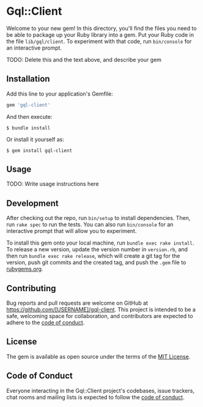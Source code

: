 # Gql::Client

Welcome to your new gem! In this directory, you'll find the files you need to be able to package up your Ruby library into a gem. Put your Ruby code in the file `lib/gql/client`. To experiment with that code, run `bin/console` for an interactive prompt.

TODO: Delete this and the text above, and describe your gem

## Installation

Add this line to your application's Gemfile:

```ruby
gem 'gql-client'
```

And then execute:

    $ bundle install

Or install it yourself as:

    $ gem install gql-client

## Usage

TODO: Write usage instructions here

## Development

After checking out the repo, run `bin/setup` to install dependencies. Then, run `rake spec` to run the tests. You can also run `bin/console` for an interactive prompt that will allow you to experiment.

To install this gem onto your local machine, run `bundle exec rake install`. To release a new version, update the version number in `version.rb`, and then run `bundle exec rake release`, which will create a git tag for the version, push git commits and the created tag, and push the `.gem` file to [rubygems.org](https://rubygems.org).

## Contributing

Bug reports and pull requests are welcome on GitHub at https://github.com/[USERNAME]/gql-client. This project is intended to be a safe, welcoming space for collaboration, and contributors are expected to adhere to the [code of conduct](https://github.com/[USERNAME]/gql-client/blob/master/CODE_OF_CONDUCT.md).

## License

The gem is available as open source under the terms of the [MIT License](https://opensource.org/licenses/MIT).

## Code of Conduct

Everyone interacting in the Gql::Client project's codebases, issue trackers, chat rooms and mailing lists is expected to follow the [code of conduct](https://github.com/[USERNAME]/gql-client/blob/master/CODE_OF_CONDUCT.md).
